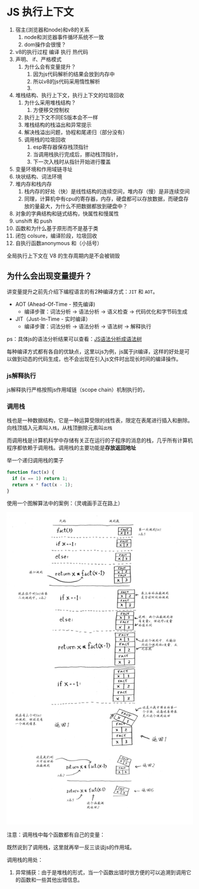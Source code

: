 # JS 执行上下文

1. 宿主(浏览器和node)和v8的关系
   1. node和浏览器事件循环系统不一致
   2. dom操作会很慢？
2. v8的执行过程 编译 执行 热代码
3. 声明、 if、严格模式
   1. 为什么会有变量提升？
      1. 因为js代码解析的结果会放到内存中
      2. 所以v8的js代码采用惰性解析
      3. 
4. 堆栈结构、执行上下文，执行上下文的垃圾回收
   1. 为什么采用堆栈结构？
      1. 方便移交控制权
   2. 执行上下文不同ES版本会不一样
   3. 堆栈结构的栈溢出和异常提示
   4. 解决栈溢出问题，协程和尾递归（部分没有）
   5. 调用栈的垃圾回收
      1. esp寄存器保存栈顶指针
      2. 当调用栈执行完成后，挪动栈顶指针，
      3. 下一次入栈时从指针开始进行覆盖
5. 变量环境和作用域链寻址
6. 块状结构、词法环境
7.  堆内存和栈内存
    1.  栈内存的好处（快）是线性结构的连续空间，堆内存（慢）是非连续空间
    2.  同理，计算机中有cpu的寄存器，内存，硬盘都可以存放数据，而硬盘存放的量最大，为什么不把数据都放到硬盘中？
8.  对象的字典结构和链式结构，快属性和慢属性
9.  unshift 和 push
10. 函数和为什么基于原形而不是基于类
11. 闭包 colsure，编译阶段，垃圾回收
12. 自执行函数anonymous 和（小括号）

全局执行上下文在 V8 的生存周期内是不会被销毁

## 为什么会出现变量提升？

讲变量提升之前先介绍下编程语言的有2种编译方式：`JIT` 和 `AOT`。

* AOT (Ahead-Of-Time - 预先编译)
  * 编译步骤：词法分析 -> 语法分析 -> 语义检查 -> 代码优化和字节码生成
* JIT（Just-In-Time - 实时编译）
  * 编译步骤：词法分析 -> 语法分析 -> 语法树 -> 解释执行

ps：具体js的语法分析结果可以查看：[JS语法分析成语法树](https://esprima.org/demo/parse.html#)

每种编译方式都有各自的优缺点，这里以js为例，js属于jit编译，这样的好处是可以做到动态的代码生成，也不会出现在引入js文件时出现长时间的编译操作。

### js解释执行

js解释执行严格按照js作用域链（scope chain）机制执行的，





### 调用栈

栈也是一种数据结构，它是一种运算受限的线性表，限定在表尾进行插入和删除。向栈顶插入元素叫`入栈`，从栈顶删除元素叫`出栈`

而调用栈是计算机科学中存储有关正在运行的子程序的消息的栈，几乎所有计算机程序都依赖于调用栈。调用栈的主要功能是**存放返回地址**

举一个递归调用栈的栗子

```js
function fact(x) {
  if (x == 1) return 1;
  return x * fact(x - 1);
}
```

使用一个图解算法中的案例：（灵魂画手正在路上）

![stack](../img/algorithm/stack.png)


注意：调用栈中每个函数都有自己的变量：

既然说到了调用栈，这里就再举一反三谈谈js的作用域。


调用栈的用处：

1. 异常捕获：由于是堆栈的形式，当一个函数出错时很方便的可以追溯到调用它的函数和一些其他出错信息。
